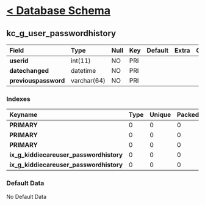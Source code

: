 # [< Database Schema](DatabaseSchema.md) #

## kc\_g\_user\_passwordhistory ##
| **Field** | Type | Null | Key | Default | Extra | Comment |
|:----------|:-----|:-----|:----|:--------|:------|:--------|
| **userid** | int(11) | NO | PRI |  |  |  |
| **datechanged** | datetime | NO | PRI |  |  |  |
| **previouspassword** | varchar(64) | NO | PRI |  |  |  |


### Indexes ###
| **Keyname** | Type | Unique | Packed | Column | Seq | Cardinality | Collation | Null | Comment |
|:------------|:-----|:-------|:-------|:-------|:----|:------------|:----------|:-----|:--------|
| **PRIMARY** | 0 | 0 | 0 | userid | 1 |  | A | 0 | 0 |
| **PRIMARY** | 0 | 0 | 0 | datechanged | 2 |  | A | 0 | 0 |
| **PRIMARY** | 0 | 0 | 0 | previouspassword | 3 | 0 | A | 0 | 0 |
| **ix\_g\_kiddiecareuser\_passwordhistory** | 0 | 0 | 0 | userid | 1 |  | A | 0 | 0 |
| **ix\_g\_kiddiecareuser\_passwordhistory** | 0 | 0 | 0 | previouspassword | 2 | 0 | A | 0 | 0 |


### Default Data ###
No Default Data